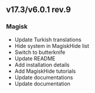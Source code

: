 ## v17.3/v6.0.1 rev.9

### Magisk
- Update Turkish translations
- Hide system in MagiskHide list
- Switch to butterknife
- Update README
- Add installation details
- Add MagiskHide tutorials
- Update documentations
- Update documentation
